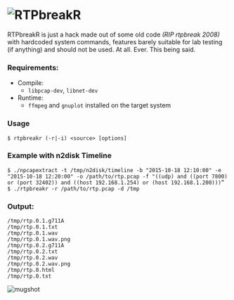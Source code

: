 # ![RTPbreakR](http://i.imgur.com/CztZLDE.png)

RTPbreakR is just a hack made out of some old code _(RIP rtpbreak 2008)_ with hardcoded system commands, features barely suitable for lab testing (if anything) and should not be used. At all. Ever. This being said.

### Requirements:

* Compile:
  * ```libpcap-dev```, ```libnet-dev```
* Runtime:
  * ```ffmpeg``` and ```gnuplot``` installed on the target system

### Usage
```
$ rtpbreakr (-r|-i) <source> [options]
```

### Example with n2disk Timeline
```
$ ./npcapextract -t /tmp/n2disk/timeline -b "2015-10-18 12:10:00" -e "2015-10-18 12:20:00" -o /path/to/rtp.pcap -f "((udp) and ((port 7800) or (port 32402)) and ((host 192.168.1.254) or (host 192.168.1.200)))” 
$ ./rtpbreakr -r /path/to/rtp.pcap -d /tmp
```

### Output:
```
/tmp/rtp.0.1.g711A
/tmp/rtp.0.1.txt
/tmp/rtp.0.1.wav
/tmp/rtp.0.1.wav.png
/tmp/rtp.0.2.g711A
/tmp/rtp.0.2.txt
/tmp/rtp.0.2.wav
/tmp/rtp.0.2.wav.png
/tmp/rtp.0.html
/tmp/rtp.0.txt

```
![mugshot](http://i.imgur.com/AnsJPOV.png)
